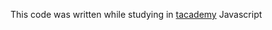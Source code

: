 This code was written while studying in [tacademy](https://tacademy.sktechx.com/frontMain.action)
Javascript
